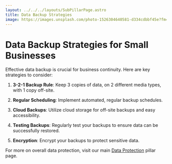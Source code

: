 ```yaml
---
layout: ../../../layouts/SubPillarPage.astro
title: Data Backup Strategies
image: https://images.unsplash.com/photo-1526304640581-d334cdbbf45e?fm=jpg&q=60&w=3000&ixlib=rb-4.0.3&ixid=M3wxMjA3fDB8MHxzZWFyY2h8MTE2fHxzbWFsbCUyMGJ1c2luZXNzJTIwd29rcmluZ3xlbnwwfHwwfHx8MA%3D%3D
---
```


# Data Backup Strategies for Small Businesses

Effective data backup is crucial for business continuity. Here are key strategies to consider:

1. **3-2-1 Backup Rule**: Keep 3 copies of data, on 2 different media types, with 1 copy off-site.

2. **Regular Scheduling**: Implement automated, regular backup schedules.

3. **Cloud Backups**: Utilize cloud storage for off-site backups and easy accessibility.

4. **Testing Backups**: Regularly test your backups to ensure data can be successfully restored.

5. **Encryption**: Encrypt your backups to protect sensitive data.

For more on overall data protection, visit our main [Data Protection](/pillars/data-protection) pillar page.